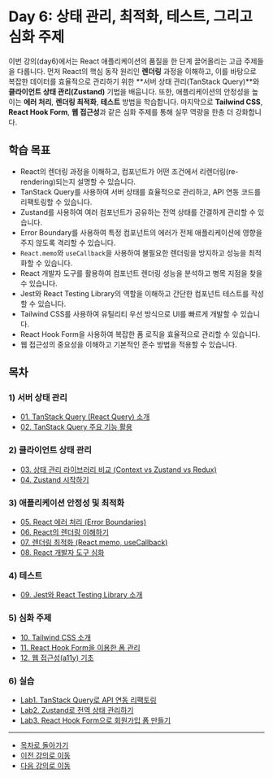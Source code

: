 # Day 6: 상태 관리, 최적화, 테스트, 그리고 심화 주제

이번 강의(day6)에서는 React 애플리케이션의 품질을 한 단계 끌어올리는 고급 주제들을 다룹니다. 먼저 React의 핵심 동작 원리인 **렌더링** 과정을 이해하고, 이를 바탕으로 복잡한 데이터를 효율적으로 관리하기 위한 **서버 상태 관리(TanStack Query)**와 **클라이언트 상태 관리(Zustand)** 기법을 배웁니다. 또한, 애플리케이션의 안정성을 높이는 **에러 처리**, **렌더링 최적화**, **테스트** 방법을 학습합니다. 마지막으로 **Tailwind CSS**, **React Hook Form**, **웹 접근성**과 같은 심화 주제를 통해 실무 역량을 한층 더 강화합니다.

## 학습 목표

*   React의 렌더링 과정을 이해하고, 컴포넌트가 어떤 조건에서 리렌더링(re-rendering)되는지 설명할 수 있습니다.
*   TanStack Query를 사용하여 서버 상태를 효율적으로 관리하고, API 연동 코드를 리팩토링할 수 있습니다.
*   Zustand를 사용하여 여러 컴포넌트가 공유하는 전역 상태를 간결하게 관리할 수 있습니다.
*   Error Boundary를 사용하여 특정 컴포넌트의 에러가 전체 애플리케이션에 영향을 주지 않도록 격리할 수 있습니다.
*   `React.memo`와 `useCallback`을 사용하여 불필요한 렌더링을 방지하고 성능을 최적화할 수 있습니다.
*   React 개발자 도구를 활용하여 컴포넌트 렌더링 성능을 분석하고 병목 지점을 찾을 수 있습니다.
*   Jest와 React Testing Library의 역할을 이해하고 간단한 컴포넌트 테스트를 작성할 수 있습니다.
*   Tailwind CSS를 사용하여 유틸리티 우선 방식으로 UI를 빠르게 개발할 수 있습니다.
*   React Hook Form을 사용하여 복잡한 폼 로직을 효율적으로 관리할 수 있습니다.
*   웹 접근성의 중요성을 이해하고 기본적인 준수 방법을 적용할 수 있습니다.

## 목차

### 1) 서버 상태 관리
- [01. TanStack Query (React Query) 소개](01-TanStack-Query.md)
- [02. TanStack Query 주요 기능 활용](02-TanStack-Query-Features.md)

### 2) 클라이언트 상태 관리
- [03. 상태 관리 라이브러리 비교 (Context vs Zustand vs Redux)](03-State-Management-Libs.md)
- [04. Zustand 시작하기](04-Getting-Started-Zustand.md)

### 3) 애플리케이션 안정성 및 최적화
- [05. React 에러 처리 (Error Boundaries)](05-Error-Handling.md)
- [06. React의 렌더링 이해하기](06-Understanding-Rendering.md)
- [07. 렌더링 최적화 (React.memo, useCallback)](07-Rendering-Optimization.md)
- [08. React 개발자 도구 심화](08-React-DevTools-Advanced.md)

### 4) 테스트
- [09. Jest와 React Testing Library 소개](09-Intro-to-Testing.md)

### 5) 심화 주제
- [10. Tailwind CSS 소개](10-Intro-to-Tailwind-CSS.md)
- [11. React Hook Form을 이용한 폼 관리](11-Advanced-Form-Handling.md)
- [12. 웹 접근성(a11y) 기초](12-Web-Accessibility.md)

### 6) 실습
- [Lab1. TanStack Query로 API 연동 리팩토링](Lab1-Refactor-to-TanStack-Query.md)
- [Lab2. Zustand로 전역 상태 관리하기](Lab2-Global-State-with-Zustand.md)
- [Lab3. React Hook Form으로 회원가입 폼 만들기](Lab3-Signup-Form-with-RHF.md)

---

- [목차로 돌아가기](../README.md)
- [이전 강의로 이동](../day5/README.md)
- [다음 강의로 이동](../day7/README.md)
